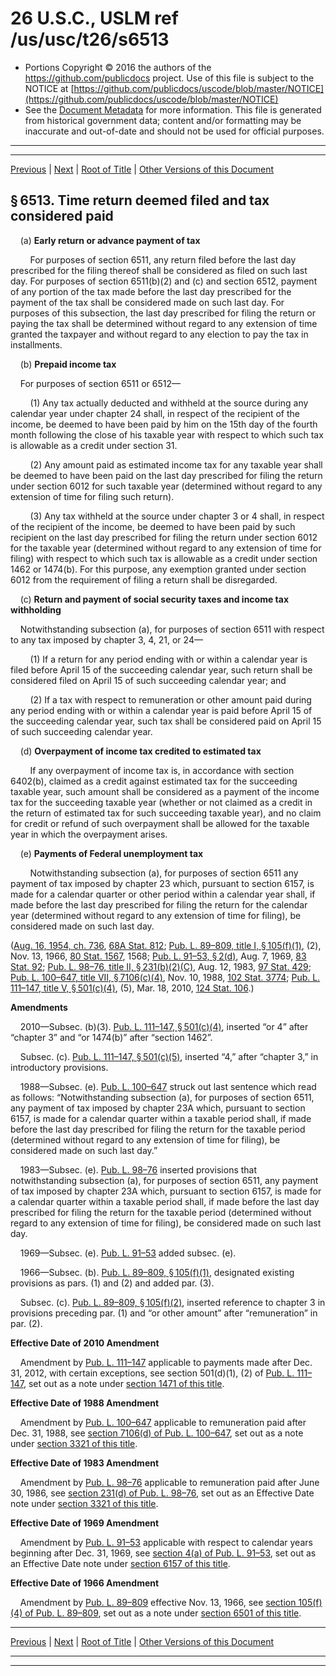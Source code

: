---
---

# 26 U.S.C., USLM ref /us/usc/t26/s6513

* Portions Copyright © 2016 the authors of the https://github.com/publicdocs project.
  Use of this file is subject to the NOTICE at [https://github.com/publicdocs/uscode/blob/master/NOTICE](https://github.com/publicdocs/uscode/blob/master/NOTICE)
* See the [Document Metadata](././../../../../../..//README.md) for more information.
  This file is generated from historical government data; content and/or formatting may be inaccurate and out-of-date and should not be used for official purposes.

----------
----------

[Previous](./../../../../../..//us/usc/t26/stF/ch66/schB/m__us_usc_t26_s6512.md) | [Next](./../../../../../..//us/usc/t26/stF/ch66/schB/m__us_usc_t26_s6514.md) | [Root of Title](./../../../../../../) | [Other Versions of this Document](https://publicdocs.github.io/go/links?ns=uslm&ref=%2Fus%2Fusc%2Ft26%2Fs6513)

## § 6513. Time return deemed filed and tax considered paid

    (a) __Early return or advance payment of tax__ 

        For purposes of section 6511, any return filed before the last day prescribed for the filing thereof shall be considered as filed on such last day. For purposes of section 6511(b)(2) and (c) and section 6512, payment of any portion of the tax made before the last day prescribed for the payment of the tax shall be considered made on such last day. For purposes of this subsection, the last day prescribed for filing the return or paying the tax shall be determined without regard to any extension of time granted the taxpayer and without regard to any election to pay the tax in installments.

    (b) __Prepaid income tax__ 

    For purposes of section 6511 or 6512—

        (1) Any tax actually deducted and withheld at the source during any calendar year under chapter 24 shall, in respect of the recipient of the income, be deemed to have been paid by him on the 15th day of the fourth month following the close of his taxable year with respect to which such tax is allowable as a credit under section 31.

        (2) Any amount paid as estimated income tax for any taxable year shall be deemed to have been paid on the last day prescribed for filing the return under section 6012 for such taxable year (determined without regard to any extension of time for filing such return).

        (3) Any tax withheld at the source under chapter 3 or 4 shall, in respect of the recipient of the income, be deemed to have been paid by such recipient on the last day prescribed for filing the return under section 6012 for the taxable year (determined without regard to any extension of time for filing) with respect to which such tax is allowable as a credit under section 1462 or 1474(b). For this purpose, any exemption granted under section 6012 from the requirement of filing a return shall be disregarded.

    (c) __Return and payment of social security taxes and income tax withholding__ 

    Notwithstanding subsection (a), for purposes of section 6511 with respect to any tax imposed by chapter 3, 4, 21, or 24—

        (1) If a return for any period ending with or within a calendar year is filed before April 15 of the succeeding calendar year, such return shall be considered filed on April 15 of such succeeding calendar year; and

        (2) If a tax with respect to remuneration or other amount paid during any period ending with or within a calendar year is paid before April 15 of the succeeding calendar year, such tax shall be considered paid on April 15 of such succeeding calendar year.

    (d) __Overpayment of income tax credited to estimated tax__ 

        If any overpayment of income tax is, in accordance with section 6402(b), claimed as a credit against estimated tax for the succeeding taxable year, such amount shall be considered as a payment of the income tax for the succeeding taxable year (whether or not claimed as a credit in the return of estimated tax for such succeeding taxable year), and no claim for credit or refund of such overpayment shall be allowed for the taxable year in which the overpayment arises.

    (e) __Payments of Federal unemployment tax__ 

        Notwithstanding subsection (a), for purposes of section 6511 any payment of tax imposed by chapter 23 which, pursuant to section 6157, is made for a calendar quarter or other period within a calendar year shall, if made before the last day prescribed for filing the return for the calendar year (determined without regard to any extension of time for filing), be considered made on such last day.

([Aug. 16, 1954, ch. 736][/us/act/1954-08-16/ch736], [68A Stat. 812][/us/stat/68A/812]; [Pub. L. 89–809, title I, § 105(f)(1)][/us/pl/89/809/s105/f/1], (2), Nov. 13, 1966, [80 Stat. 1567][/us/stat/80/1567], 1568; [Pub. L. 91–53, § 2(d)][/us/pl/91/53/s2/d], Aug. 7, 1969, [83 Stat. 92][/us/stat/83/92]; [Pub. L. 98–76, title II, § 231(b)(2)(C)][/us/pl/98/76/s231/b/2/C], Aug. 12, 1983, [97 Stat. 429][/us/stat/97/429]; [Pub. L. 100–647, title VII, § 7106(c)(4)][/us/pl/100/647/s7106/c/4], Nov. 10, 1988, [102 Stat. 3774][/us/stat/102/3774]; [Pub. L. 111–147, title V, § 501(c)(4)][/us/pl/111/147/s501/c/4], (5), Mar. 18, 2010, [124 Stat. 106][/us/stat/124/106].)

 __Amendments__ 

    2010—Subsec. (b)(3). [Pub. L. 111–147, § 501(c)(4)][/us/pl/111/147/s501/c/4], inserted “or 4” after “chapter 3” and “or 1474(b)” after “section 1462”.

    Subsec. (c). [Pub. L. 111–147, § 501(c)(5)][/us/pl/111/147/s501/c/5], inserted “4,” after “chapter 3,” in introductory provisions.

    1988—Subsec. (e). [Pub. L. 100–647][/us/pl/100/647] struck out last sentence which read as follows: “Notwithstanding subsection (a), for purposes of section 6511, any payment of tax imposed by chapter 23A which, pursuant to section 6157, is made for a calendar quarter within a taxable period shall, if made before the last day prescribed for filing the return for the taxable period (determined without regard to any extension of time for filing), be considered made on such last day.”

    1983—Subsec. (e). [Pub. L. 98–76][/us/pl/98/76] inserted provisions that notwithstanding subsection (a), for purposes of section 6511, any payment of tax imposed by chapter 23A which, pursuant to section 6157, is made for a calendar quarter within a taxable period shall, if made before the last day prescribed for filing the return for the taxable period (determined without regard to any extension of time for filing), be considered made on such last day.

    1969—Subsec. (e). [Pub. L. 91–53][/us/pl/91/53] added subsec. (e).

    1966—Subsec. (b). [Pub. L. 89–809, § 105(f)(1)][/us/pl/89/809/s105/f/1], designated existing provisions as pars. (1) and (2) and added par. (3).

    Subsec. (c). [Pub. L. 89–809, § 105(f)(2)][/us/pl/89/809/s105/f/2], inserted reference to chapter 3 in provisions preceding par. (1) and “or other amount” after “remuneration” in par. (2).

 __Effective Date of 2010 Amendment__ 

    Amendment by [Pub. L. 111–147][/us/pl/111/147] applicable to payments made after Dec. 31, 2012, with certain exceptions, see section 501(d)(1), (2) of [Pub. L. 111–147][/us/pl/111/147], set out as a note under [section 1471 of this title][/us/usc/t26/s1471].

 __Effective Date of 1988 Amendment__ 

    Amendment by [Pub. L. 100–647][/us/pl/100/647] applicable to remuneration paid after Dec. 31, 1988, see [section 7106(d) of Pub. L. 100–647][/us/pl/100/647/s7106/d], set out as a note under [section 3321 of this title][/us/usc/t26/s3321].

 __Effective Date of 1983 Amendment__ 

    Amendment by [Pub. L. 98–76][/us/pl/98/76] applicable to remuneration paid after June 30, 1986, see [section 231(d) of Pub. L. 98–76][/us/pl/98/76/s231/d], set out as an Effective Date note under [section 3321 of this title][/us/usc/t26/s3321].

 __Effective Date of 1969 Amendment__ 

    Amendment by [Pub. L. 91–53][/us/pl/91/53] applicable with respect to calendar years beginning after Dec. 31, 1969, see [section 4(a) of Pub. L. 91–53][/us/pl/91/53/s4/a], set out as an Effective Date note under [section 6157 of this title][/us/usc/t26/s6157].

 __Effective Date of 1966 Amendment__ 

    Amendment by [Pub. L. 89–809][/us/pl/89/809] effective Nov. 13, 1966, see [section 105(f)(4) of Pub. L. 89–809][/us/pl/89/809/s105/f/4], set out as a note under [section 6501 of this title][/us/usc/t26/s6501].

----------

[Previous](./../../../../../..//us/usc/t26/stF/ch66/schB/m__us_usc_t26_s6512.md) | [Next](./../../../../../..//us/usc/t26/stF/ch66/schB/m__us_usc_t26_s6514.md) | [Root of Title](./../../../../../../) | [Other Versions of this Document](https://publicdocs.github.io/go/links?ns=uslm&ref=%2Fus%2Fusc%2Ft26%2Fs6513)

----------
----------

[/us/act/1954-08-16/ch736]: https://publicdocs.github.io/go/links?ns=uslm&ref=%2Fus%2Fact%2F1954-08-16%2Fch736
[/us/stat/68A/812]: https://publicdocs.github.io/go/links?ns=uslm&ref=%2Fus%2Fstat%2F68A%2F812
[/us/pl/89/809/s105/f/1]: https://publicdocs.github.io/go/links?ns=uslm&ref=%2Fus%2Fpl%2F89%2F809%2Fs105%2Ff%2F1
[/us/stat/80/1567]: https://publicdocs.github.io/go/links?ns=uslm&ref=%2Fus%2Fstat%2F80%2F1567
[/us/pl/91/53/s2/d]: https://publicdocs.github.io/go/links?ns=uslm&ref=%2Fus%2Fpl%2F91%2F53%2Fs2%2Fd
[/us/stat/83/92]: https://publicdocs.github.io/go/links?ns=uslm&ref=%2Fus%2Fstat%2F83%2F92
[/us/pl/98/76/s231/b/2/C]: https://publicdocs.github.io/go/links?ns=uslm&ref=%2Fus%2Fpl%2F98%2F76%2Fs231%2Fb%2F2%2FC
[/us/stat/97/429]: https://publicdocs.github.io/go/links?ns=uslm&ref=%2Fus%2Fstat%2F97%2F429
[/us/pl/100/647/s7106/c/4]: https://publicdocs.github.io/go/links?ns=uslm&ref=%2Fus%2Fpl%2F100%2F647%2Fs7106%2Fc%2F4
[/us/stat/102/3774]: https://publicdocs.github.io/go/links?ns=uslm&ref=%2Fus%2Fstat%2F102%2F3774
[/us/pl/111/147/s501/c/4]: https://publicdocs.github.io/go/links?ns=uslm&ref=%2Fus%2Fpl%2F111%2F147%2Fs501%2Fc%2F4
[/us/stat/124/106]: https://publicdocs.github.io/go/links?ns=uslm&ref=%2Fus%2Fstat%2F124%2F106
[/us/pl/111/147/s501/c/4]: https://publicdocs.github.io/go/links?ns=uslm&ref=%2Fus%2Fpl%2F111%2F147%2Fs501%2Fc%2F4
[/us/pl/111/147/s501/c/5]: https://publicdocs.github.io/go/links?ns=uslm&ref=%2Fus%2Fpl%2F111%2F147%2Fs501%2Fc%2F5
[/us/pl/100/647]: https://publicdocs.github.io/go/links?ns=uslm&ref=%2Fus%2Fpl%2F100%2F647
[/us/pl/98/76]: https://publicdocs.github.io/go/links?ns=uslm&ref=%2Fus%2Fpl%2F98%2F76
[/us/pl/91/53]: https://publicdocs.github.io/go/links?ns=uslm&ref=%2Fus%2Fpl%2F91%2F53
[/us/pl/89/809/s105/f/1]: https://publicdocs.github.io/go/links?ns=uslm&ref=%2Fus%2Fpl%2F89%2F809%2Fs105%2Ff%2F1
[/us/pl/89/809/s105/f/2]: https://publicdocs.github.io/go/links?ns=uslm&ref=%2Fus%2Fpl%2F89%2F809%2Fs105%2Ff%2F2
[/us/pl/111/147]: https://publicdocs.github.io/go/links?ns=uslm&ref=%2Fus%2Fpl%2F111%2F147
[/us/pl/111/147]: https://publicdocs.github.io/go/links?ns=uslm&ref=%2Fus%2Fpl%2F111%2F147
[/us/usc/t26/s1471]: https://publicdocs.github.io/go/links?ns=uslm&ref=%2Fus%2Fusc%2Ft26%2Fs1471
[/us/pl/100/647]: https://publicdocs.github.io/go/links?ns=uslm&ref=%2Fus%2Fpl%2F100%2F647
[/us/pl/100/647/s7106/d]: https://publicdocs.github.io/go/links?ns=uslm&ref=%2Fus%2Fpl%2F100%2F647%2Fs7106%2Fd
[/us/usc/t26/s3321]: https://publicdocs.github.io/go/links?ns=uslm&ref=%2Fus%2Fusc%2Ft26%2Fs3321
[/us/pl/98/76]: https://publicdocs.github.io/go/links?ns=uslm&ref=%2Fus%2Fpl%2F98%2F76
[/us/pl/98/76/s231/d]: https://publicdocs.github.io/go/links?ns=uslm&ref=%2Fus%2Fpl%2F98%2F76%2Fs231%2Fd
[/us/usc/t26/s3321]: https://publicdocs.github.io/go/links?ns=uslm&ref=%2Fus%2Fusc%2Ft26%2Fs3321
[/us/pl/91/53]: https://publicdocs.github.io/go/links?ns=uslm&ref=%2Fus%2Fpl%2F91%2F53
[/us/pl/91/53/s4/a]: https://publicdocs.github.io/go/links?ns=uslm&ref=%2Fus%2Fpl%2F91%2F53%2Fs4%2Fa
[/us/usc/t26/s6157]: https://publicdocs.github.io/go/links?ns=uslm&ref=%2Fus%2Fusc%2Ft26%2Fs6157
[/us/pl/89/809]: https://publicdocs.github.io/go/links?ns=uslm&ref=%2Fus%2Fpl%2F89%2F809
[/us/pl/89/809/s105/f/4]: https://publicdocs.github.io/go/links?ns=uslm&ref=%2Fus%2Fpl%2F89%2F809%2Fs105%2Ff%2F4
[/us/usc/t26/s6501]: https://publicdocs.github.io/go/links?ns=uslm&ref=%2Fus%2Fusc%2Ft26%2Fs6501


